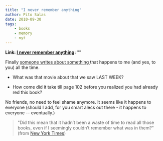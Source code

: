 ```yaml
---
title: "I never remember anything"
author: Pito Salas
date: 2010-09-30
tags:
    - books
    - memory
    - nyt
---
```


**Link: [I never remember anything](None):** ""

Finally [someone writes about something
](<http://www.nytimes.com/2010/09/19/books/review/Collins-t.html?_r=1&pagewanted=all>)that
happens to me (and yes, to you) all the time.

  * What was that movie about that we saw LAST WEEK?

  * How come did it take till page 102 before you realized you had already red this book?

No friends, no need to feel shame anymore. It seems like it happens to
everyone (should I add, for you smart alecs out there - it happens to everyone
-- eventually.)

> "Did this mean that it hadn’t been a waste of time to read all those books,
> even if I seemingly couldn’t remember what was in them?" (from [New York
> Times](<http://www.nytimes.com/2010/09/19/books/review/Collins-t.html?_r=1&pagewanted=all>))


